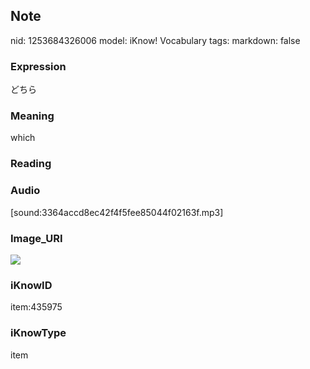 ## Note
nid: 1253684326006
model: iKnow! Vocabulary
tags: 
markdown: false

### Expression
どちら

### Meaning
which

### Reading


### Audio
[sound:3364accd8ec42f4f5fee85044f02163f.mp3]

### Image_URI
<img src="472db485248a1903a836563676c4d9f2.jpg">

### iKnowID
item:435975

### iKnowType
item

